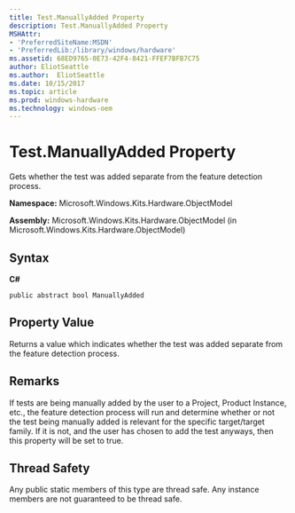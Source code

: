 ```yaml
---
title: Test.ManuallyAdded Property
description: Test.ManuallyAdded Property
MSHAttr:
- 'PreferredSiteName:MSDN'
- 'PreferredLib:/library/windows/hardware'
ms.assetid: 68ED9765-0E73-42F4-8421-FFEF7BFB7C75
author: EliotSeattle
ms.author:  EliotSeattle
ms.date: 10/15/2017
ms.topic: article
ms.prod: windows-hardware
ms.technology: windows-oem
---
```


# Test.ManuallyAdded Property


Gets whether the test was added separate from the feature detection process.

**Namespace:** Microsoft.Windows.Kits.Hardware.ObjectModel

**Assembly:** Microsoft.Windows.Kits.Hardware.ObjectModel (in Microsoft.Windows.Kits.Hardware.ObjectModel)

## <span id="Syntax"></span><span id="syntax"></span><span id="SYNTAX"></span>Syntax


**C#**

`public abstract bool ManuallyAdded `

## <span id="Property_Value"></span><span id="property_value"></span><span id="PROPERTY_VALUE"></span>Property Value


Returns a value which indicates whether the test was added separate from the feature detection process.

## <span id="Remarks"></span><span id="remarks"></span><span id="REMARKS"></span>Remarks


If tests are being manually added by the user to a Project, Product Instance, etc., the feature detection process will run and determine whether or not the test being manually added is relevant for the specific target/target family. If it is not, and the user has chosen to add the test anyways, then this property will be set to true.

## <span id="Thread_Safety"></span><span id="thread_safety"></span><span id="THREAD_SAFETY"></span>Thread Safety


Any public static members of this type are thread safe. Any instance members are not guaranteed to be thread safe.

 

 







